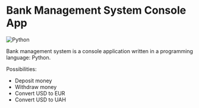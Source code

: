 # Bank Management System Console App
![Python](https://img.shields.io/badge/python-3670A0?style=for-the-badge&labelColor=black&color=3670A0)

Bank management system is a console application written in a programming language: Python.

Possibilities:
- Deposit money
- Withdraw money
- Convert USD to EUR
- Convert USD to UAH

